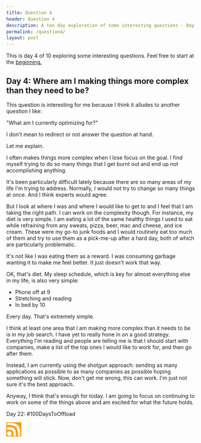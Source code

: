 ```yaml
---
title: Question 4
header: Question 4
description: A ten day exploration of some interesting questions - Day 4
permalink: /question4/
layout: post
---
```


This is day 4 of 10 exploring some interesting questions. Feel free to start at the <a href="https://blog.mooreanalysis.com/question1/">beginning.</a>

<h2> Day 4: Where am I making things more complex than they need to be? </h2>

This question is interesting for me because I think it alludes to another question I like:

"What am I currently optimizing for?"

I don't mean to redirect or not answer the question at hand.

Let me explain.

I often makes things more complex when I lose focus on the goal. I find myself trying to do so many things that I get burnt out and end up not accomplishing anything.

It's been particularly difficult lately because there are so many areas of my life I'm trying to address. Normally, I would not try to change so many things at once. And I think experts would agree.

But I look at where I was and where I would like to get to and I feel that I am taking the right path. I can work on the complexity though. For instance, my diet is very simple. I am eating a lot of the same healthy things I used to eat while refraining from any sweats, pizza, beer, mac and cheese, and ice cream. These were my go-to junk foods and I would routinely eat too much of them and try to use them as a pick-me-up after a hard day, both of which are particularly problematic.

It's not like I was eating them as a reward. I was consuming garbage wanting it to make me feel better. It just doesn't work that way.

OK, that's diet. My sleep schedule, which is key for almost everything else in my life, is also very simple:

<ul>
  <li>Phone off at 9</li>
  <li>Stretching and reading</li>
  <li>In bed by 10</li>
</ul>

Every day. That's extremely simple.

I think at least one area that I am making more complex than it needs to be is in my job search. I have yet to really hone in on a good strategy. Everything I'm reading and people are telling me is that I should start with companies, make a list of the top ones I would like to work for, and then go after them.

Instead, I am currently using the shotgun approach: sending as many applications as possible to as many companies as possible hoping something will stick. Now, don't get me wrong, this can work. I'm just not sure it's the best approach.

Anyway, I think that's enough for today. I am going to focus on continuing to work on some of the things above and am excited for what the future holds.


Day 22: #100DaysToOffload

<a href="https://blog.mooreanalysis.com/feed.xml"><img src="/assets/images/rss_feed.jpg" width="40"/></a>
